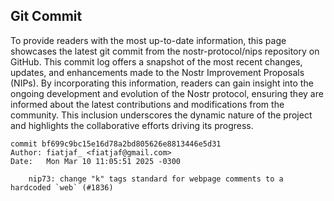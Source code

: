 ## Git Commit
To provide readers with the most up-to-date information, this page showcases the latest git commit from the nostr-protocol/nips repository on GitHub. This commit log offers a snapshot of the most recent changes, updates, and enhancements made to the Nostr Improvement Proposals (NIPs). By incorporating this information, readers can gain insight into the ongoing development and evolution of the Nostr protocol, ensuring they are informed about the latest contributions and modifications from the community. This inclusion underscores the dynamic nature of the project and highlights the collaborative efforts driving its progress.

```shell
commit bf699c9bc15e16d78a2bd805626e8813446e5d31
Author: fiatjaf_ <fiatjaf@gmail.com>
Date:   Mon Mar 10 11:05:51 2025 -0300

    nip73: change "k" tags standard for webpage comments to a hardcoded `web` (#1836)
```
